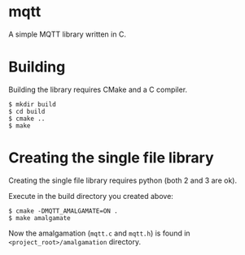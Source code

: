 # mqtt

A simple MQTT library written in C.

# Building

Building the library requires CMake and a C compiler.

    $ mkdir build
    $ cd build
    $ cmake ..
    $ make

# Creating the single file library

Creating the single file library requires python (both 2 and 3 are ok).

Execute in the build directory you created above:

    $ cmake -DMQTT_AMALGAMATE=ON .
    $ make amalgamate

Now the amalgamation (`mqtt.c` and `mqtt.h`) is found in `<project_root>/amalgamation` directory.

